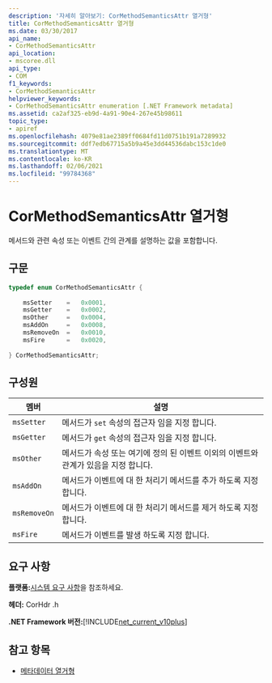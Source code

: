 ```yaml
---
description: '자세히 알아보기: CorMethodSemanticsAttr 열거형'
title: CorMethodSemanticsAttr 열거형
ms.date: 03/30/2017
api_name:
- CorMethodSemanticsAttr
api_location:
- mscoree.dll
api_type:
- COM
f1_keywords:
- CorMethodSemanticsAttr
helpviewer_keywords:
- CorMethodSemanticsAttr enumeration [.NET Framework metadata]
ms.assetid: ca2af325-eb9d-4a91-90e4-267e45b98611
topic_type:
- apiref
ms.openlocfilehash: 4079e81ae2389ff0684fd11d0751b191a7289932
ms.sourcegitcommit: ddf7edb67715a5b9a45e3dd44536dabc153c1de0
ms.translationtype: MT
ms.contentlocale: ko-KR
ms.lasthandoff: 02/06/2021
ms.locfileid: "99784368"
---
```

# <a name="cormethodsemanticsattr-enumeration"></a>CorMethodSemanticsAttr 열거형

메서드와 관련 속성 또는 이벤트 간의 관계를 설명하는 값을 포함합니다.  
  
## <a name="syntax"></a>구문  
  
```cpp  
typedef enum CorMethodSemanticsAttr {  
  
    msSetter    =   0x0001,  
    msGetter    =   0x0002,  
    msOther     =   0x0004,  
    msAddOn     =   0x0008,  
    msRemoveOn  =   0x0010,  
    msFire      =   0x0020,  
  
} CorMethodSemanticsAttr;  
```  
  
## <a name="members"></a>구성원  
  
|멤버|설명|  
|------------|-----------------|  
|`msSetter`|메서드가 `set` 속성의 접근자 임을 지정 합니다.|  
|`msGetter`|메서드가 `get` 속성의 접근자 임을 지정 합니다.|  
|`msOther`|메서드가 속성 또는 여기에 정의 된 이벤트 이외의 이벤트와 관계가 있음을 지정 합니다.|  
|`msAddOn`|메서드가 이벤트에 대 한 처리기 메서드를 추가 하도록 지정 합니다.|  
|`msRemoveOn`|메서드가 이벤트에 대 한 처리기 메서드를 제거 하도록 지정 합니다.|  
|`msFire`|메서드가 이벤트를 발생 하도록 지정 합니다.|  
  
## <a name="requirements"></a>요구 사항  

 **플랫폼:**[시스템 요구 사항](../../get-started/system-requirements.md)을 참조하세요.  
  
 **헤더:** CorHdr .h  
  
 **.NET Framework 버전:**[!INCLUDE[net_current_v10plus](../../../../includes/net-current-v10plus-md.md)]  
  
## <a name="see-also"></a>참고 항목

- [메타데이터 열거형](metadata-enumerations.md)
